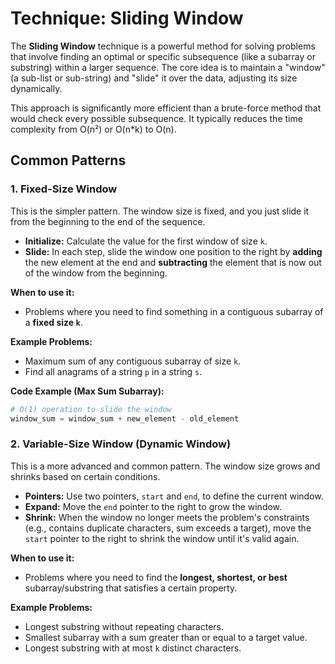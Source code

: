 
# Technique: Sliding Window

The **Sliding Window** technique is a powerful method for solving problems that involve finding an optimal or specific subsequence (like a subarray or substring) within a larger sequence. The core idea is to maintain a "window" (a sub-list or sub-string) and "slide" it over the data, adjusting its size dynamically.

This approach is significantly more efficient than a brute-force method that would check every possible subsequence. It typically reduces the time complexity from O(n²) or O(n*k) to O(n).

## Common Patterns

### 1. Fixed-Size Window

This is the simpler pattern. The window size is fixed, and you just slide it from the beginning to the end of the sequence.

- **Initialize:** Calculate the value for the first window of size `k`.
- **Slide:** In each step, slide the window one position to the right by **adding** the new element at the end and **subtracting** the element that is now out of the window from the beginning.

**When to use it:**
- Problems where you need to find something in a contiguous subarray of a **fixed size `k`**.

**Example Problems:**
- Maximum sum of any contiguous subarray of size `k`.
- Find all anagrams of a string `p` in a string `s`.

**Code Example (Max Sum Subarray):**
```python
# O(1) operation to slide the window
window_sum = window_sum + new_element - old_element
```

### 2. Variable-Size Window (Dynamic Window)

This is a more advanced and common pattern. The window size grows and shrinks based on certain conditions.

- **Pointers:** Use two pointers, `start` and `end`, to define the current window.
- **Expand:** Move the `end` pointer to the right to grow the window.
- **Shrink:** When the window no longer meets the problem's constraints (e.g., contains duplicate characters, sum exceeds a target), move the `start` pointer to the right to shrink the window until it's valid again.

**When to use it:**
- Problems where you need to find the **longest, shortest, or best** subarray/substring that satisfies a certain property.

**Example Problems:**
- Longest substring without repeating characters.
- Smallest subarray with a sum greater than or equal to a target value.
- Longest substring with at most `k` distinct characters.
